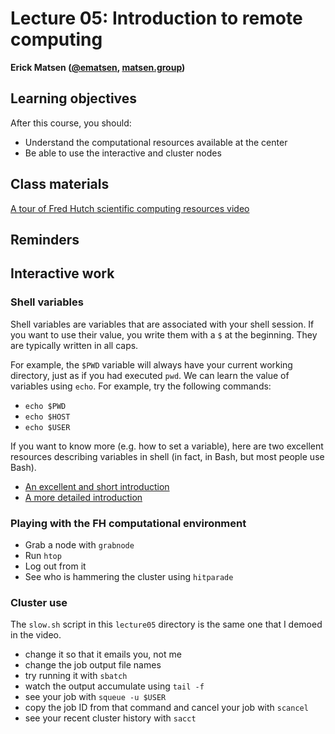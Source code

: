 # Lecture 05: Introduction to remote computing

**Erick Matsen ([@ematsen](https://twitter.com/ematsen), [matsen.group](http://matsen.group))**

## Learning objectives

After this course, you should:

- Understand the computational resources available at the center
- Be able to use the interactive and cluster nodes

## Class materials

[A tour of Fred Hutch scientific computing resources video](https://www.youtube.com/watch?v=VkYdbQ0VoWU)

## Reminders


## Interactive work

### Shell variables

Shell variables are variables that are associated with your shell session.
If you want to use their value, you write them with a `$` at the beginning.
They are typically written in all caps.

For example, the `$PWD` variable will always have your current working directory, just as if you had executed `pwd`.
We can learn the value of variables using `echo`.
For example, try the following commands:

* `echo $PWD`
* `echo $HOST`
* `echo $USER`

If you want to know more (e.g. how to set a variable), here are two excellent resources describing variables in shell (in fact, in Bash, but most people use Bash).

* [An excellent and short introduction](https://opensource.com/article/19/8/using-variables-bash)
* [A more detailed introduction](https://tldp.org/LDP/Bash-Beginners-Guide/html/sect_03_02.html)


### Playing with the FH computational environment

* Grab a node with `grabnode`
* Run `htop`
* Log out from it
* See who is hammering the cluster using `hitparade`


### Cluster use

The `slow.sh` script in this `lecture05` directory is the same one that I demoed in the video.

* change it so that it emails you, not me
* change the job output file names
* try running it with `sbatch`
* watch the output accumulate using `tail -f`
* see your job with `squeue -u $USER`
* copy the job ID from that command and cancel your job with `scancel`
* see your recent cluster history with `sacct`
